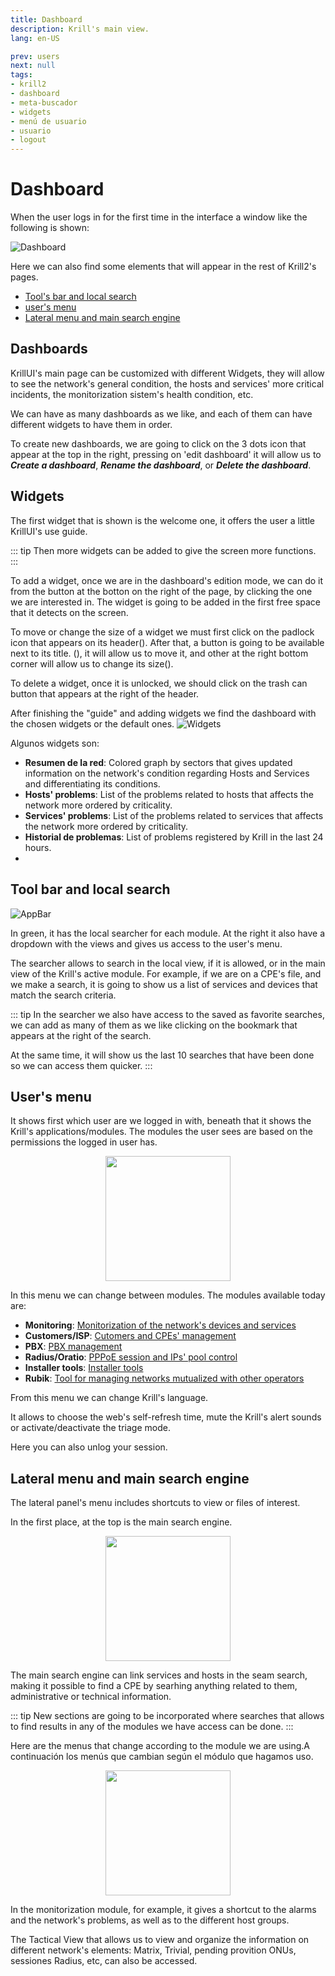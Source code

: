 ```yaml
---
title: Dashboard
description: Krill's main view.
lang: en-US

prev: users
next: null
tags:
- krill2
- dashboard
- meta-buscador
- widgets
- menú de usuario
- usuario
- logout
---
```


# Dashboard

When the user logs in for the first time in the interface a window like the following is shown:

![Dashboard](/img/krill2/main/0200.png)

Here we can also find some elements that will appear in the rest of Krill2's pages.

- [Tool's bar and local search](#tools-bar-and-local-search)
- [user's menu](#users-menu)
- [Lateral menu and main search engine](#lateral-menu-and-main-search-engine)

## Dashboards

KrillUI's main page can be customized with different Widgets, they will allow to see the network's general condition, the hosts and services' more critical incidents, the monitorization sistem's health condition, etc.

We can have as many dashboards as we like, and each of them can have different widgets to have them in order.

To create new dashboards, we are going to click on the 3 dots icon that appear at the top in the right, pressing on 'edit dashboard' it will allow us to ***Create a dashboard***, ***Rename the dashboard***, or ***Delete the dashboard***.

## Widgets

The first widget that is shown is the welcome one, it offers the user a little KrillUI's use guide.

::: tip
Then more widgets can be added to give the screen more functions.
:::

To add a widget, once we are in the dashboard's edition mode, we can do it from the button at the botton on the right of the page, by clicking the one we are interested in. The widget is going to be added in the first free space that it detects on the screen.

To move or change the size of a widget we must first click on the padlock icon that appears on its header(). After that, a button is going to be available next to its title. (), it will allow us to move it, and other at the right bottom corner will allow us to change its size().

To delete a widget, once it is unlocked, we should click on the trash can button that appears at the right of the header.

After finishing the "guide" and adding widgets we find the dashboard with the chosen widgets or the default ones.
![Widgets](/img/krill2/main/0202.png)

Algunos widgets son:

- **Resumen de la red**: Colored graph by sectors that gives updated information on the network's condition regarding Hosts and Services and differentiating its conditions.
- **Hosts' problems**: List of the problems related to hosts that affects the network more ordered by criticality.
- **Services' problems**: List of the problems related to services that affects the network more ordered by criticality.
- **Historial de problemas**: List of problems registered by Krill in the last 24 hours.
-
## Tool bar and local search

![AppBar](/img/krill2/main/0205.png)

In green, it has the local searcher for each module. At the right it also have a dropdown with the views and gives us access to the user's menu.

The searcher allows to search in the local view, if it is allowed, or in the main view of the Krill's active module. For example, if we are on a CPE's file, and we make a search, it is going to show us a list of services and devices that match the search criteria.

::: tip
In the searcher we also have access to the saved as favorite searches, we can add as many of them as we like clicking on the bookmark that appears at the right of the search.

At the same time, it will show us the last 10 searches that have been done so we can access them quicker.
:::

## User's menu

It shows first which user are we logged in with, beneath that it shows the Krill's applications/modules. The modules the user sees are based on the permissions the logged in user has.

<p align="center"><img src="/img/krill2/main/0206.png" width="200"></p>

In this menu we can change between modules. The modules available today are:

- **Monitoring**: [Monitorization of the network's devices and services](/guide/krill2/monitoring/)
- **Customers/ISP**: [Cutomers and CPEs' management](/guide/krill2/isp-customer/)
- **PBX**: [PBX management](/guide/krill2/pbx/)
- **Radius/Oratio**: [PPPoE session and IPs' pool control](/guide/krill2/radius/)
- **Installer tools**: [Installer tools](/guide/krill2/installer-tools/)
- **Rubik**: [Tool for managing networks mutualized with other operators](/guide/krill2/rubik/)

From this menu we can change Krill's language.

It allows to choose the web's self-refresh time, mute the Krill's alert sounds or activate/deactivate the triage mode.

Here you can also unlog your session.

## Lateral menu and main search engine

The lateral panel's menu includes shortcuts to view or files of interest.

In the first place, at the top is the main search engine.

<p align="center"><img src="/img/krill2/main/0203.png" width="200"></p>

The main search engine can link services and hosts in the seam search, making it possible to find a CPE by searhing anything related to them, administrative or technical information.

::: tip
New sections are going to be incorporated where searches that allows to find results in any of the modules we have access can be done.
:::

Here are the menus that change according to the module we are using.A continuación los menús que cambian según el módulo que hagamos uso.

<p align="center"><img src="/img/krill2/main/0204.png" width="200"></p>

In the monitorization module, for example, it gives a shortcut to the alarms and the network's problems, as well as to the different host groups.

The Tactical View that allows us to view and organize the information on different network's elements: Matrix, Trivial, pending provition ONUs, sessiones Radius, etc, can also be accessed.
